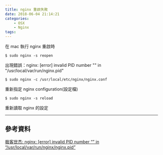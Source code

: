 ```yaml
---
title: nginx 重啟失敗
date: 2018-06-04 21:14:21
categories:
    - OSX
    - Nginx
tags:
---
```


在 mac 執行 nginx 重啟時

```
$ sudo nginx -s reopen
```

出現錯誤：nginx: [error] invalid PID number "" in "/usr/local/var/run/nginx.pid"

```
$ sudo nginx -c /usr/local/etc/nginx/nginx.conf
```

重新指定 nginx configuration(設定檔)

```
$ sudo nginx -s reload
```

重新讀取 nginx 的設定

---

## 參考資料

[极客世杰: nginx: [error] invalid PID number “” in “/usr/local/var/run/nginx/nginx.pid”](https://blog.csdn.net/github_33644920/article/details/51733436)